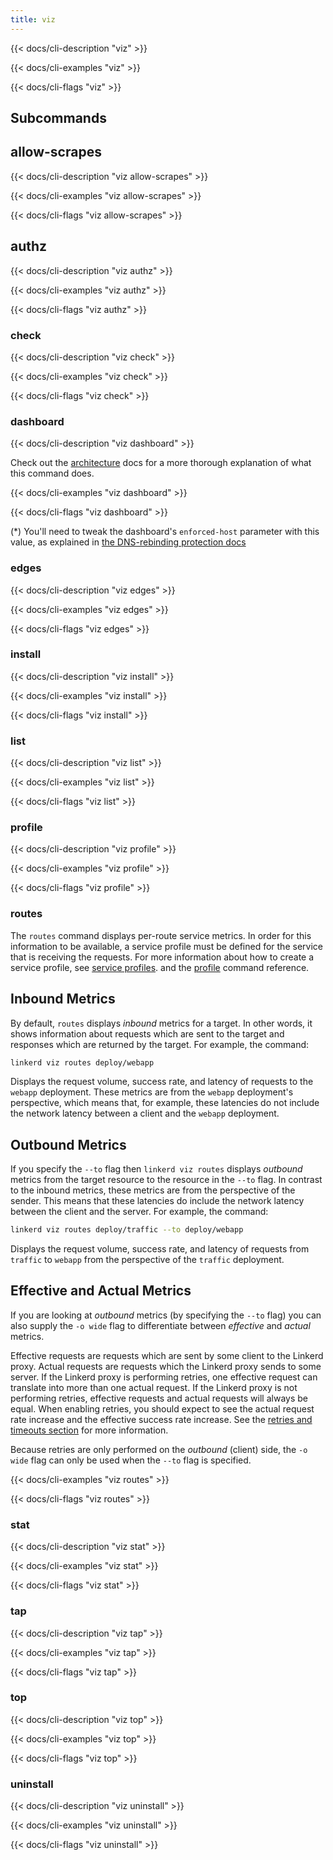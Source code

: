 ```yaml
---
title: viz
---
```


{{< docs/cli-description "viz" >}}

{{< docs/cli-examples "viz" >}}

{{< docs/cli-flags "viz" >}}

## Subcommands

## allow-scrapes

{{< docs/cli-description "viz allow-scrapes" >}}

{{< docs/cli-examples "viz allow-scrapes" >}}

{{< docs/cli-flags "viz allow-scrapes" >}}

## authz

{{< docs/cli-description "viz authz" >}}

{{< docs/cli-examples "viz authz" >}}

{{< docs/cli-flags "viz authz" >}}

### check

{{< docs/cli-description "viz check" >}}

{{< docs/cli-examples "viz check" >}}

{{< docs/cli-flags "viz check" >}}

### dashboard

{{< docs/cli-description "viz dashboard" >}}

Check out the [architecture](../../architecture/#dashboard) docs for a
more thorough explanation of what this command does.

{{< docs/cli-examples "viz dashboard" >}}

{{< docs/cli-flags "viz dashboard" >}}

(*) You'll need to tweak the dashboard's `enforced-host` parameter with this
value, as explained in [the DNS-rebinding protection
docs](../../../tasks/exposing-dashboard/#tweaking-host-requirement)

### edges

{{< docs/cli-description "viz edges" >}}

{{< docs/cli-examples "viz edges" >}}

{{< docs/cli-flags "viz edges" >}}

### install

{{< docs/cli-description "viz install" >}}

{{< docs/cli-examples "viz install" >}}

{{< docs/cli-flags "viz install" >}}

### list

{{< docs/cli-description "viz list" >}}

{{< docs/cli-examples "viz list" >}}

{{< docs/cli-flags "viz list" >}}

### profile

{{< docs/cli-description "viz profile" >}}

{{< docs/cli-examples "viz profile" >}}

{{< docs/cli-flags "viz profile" >}}

### routes

The `routes` command displays per-route service metrics.  In order for
this information to be available, a service profile must be defined for the
service that is receiving the requests.  For more information about how to
create a service profile, see [service profiles](../../../features/service-profiles/).
and the [profile](../../cli/profile/) command reference.

## Inbound Metrics

By default, `routes` displays *inbound* metrics for a target.  In other
words, it shows information about requests which are sent to the target and
responses which are returned by the target.  For example, the command:

```bash
linkerd viz routes deploy/webapp
```

Displays the request volume, success rate, and latency of requests to the
`webapp` deployment.  These metrics are from the `webapp` deployment's
perspective, which means that, for example, these latencies do not include the
network latency between a client and the `webapp` deployment.

## Outbound Metrics

If you specify the `--to` flag then `linkerd viz routes` displays *outbound* metrics
from the target resource to the resource in the `--to` flag.  In contrast to
the inbound metrics, these metrics are from the perspective of the sender.  This
means that these latencies do include the network latency between the client
and the server.  For example, the command:

```bash
linkerd viz routes deploy/traffic --to deploy/webapp
```

Displays the request volume, success rate, and latency of requests from
`traffic` to `webapp` from the perspective of the `traffic` deployment.

## Effective and Actual Metrics

If you are looking at *outbound* metrics (by specifying the `--to` flag) you
can also supply the `-o wide` flag to differentiate between *effective* and
*actual* metrics.

Effective requests are requests which are sent by some client to the Linkerd
proxy. Actual requests are requests which the Linkerd proxy sends to some
server. If the Linkerd proxy is performing retries, one effective request can
translate into more than one actual request. If the Linkerd proxy is not
performing retries, effective requests and actual requests will always be equal.
When enabling retries, you should expect to see the actual request rate
increase and the effective success rate increase.  See the
[retries and timeouts section](../../../features/retries-and-timeouts/) for more
information.

Because retries are only performed on the *outbound* (client) side, the
`-o wide` flag can only be used when the `--to` flag is specified.

{{< docs/cli-examples "viz routes" >}}

{{< docs/cli-flags "viz routes" >}}

### stat

{{< docs/cli-description "viz stat" >}}

{{< docs/cli-examples "viz stat" >}}

{{< docs/cli-flags "viz stat" >}}

### tap

{{< docs/cli-description "viz tap" >}}

{{< docs/cli-examples "viz tap" >}}

{{< docs/cli-flags "viz tap" >}}

### top

{{< docs/cli-description "viz top" >}}

{{< docs/cli-examples "viz top" >}}

{{< docs/cli-flags "viz top" >}}

### uninstall

{{< docs/cli-description "viz uninstall" >}}

{{< docs/cli-examples "viz uninstall" >}}

{{< docs/cli-flags "viz uninstall" >}}
